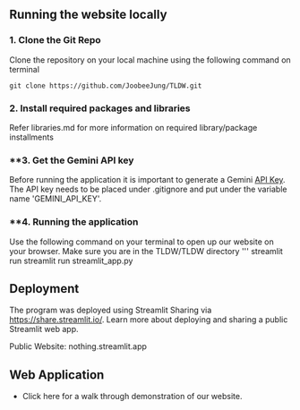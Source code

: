 ## Running the website locally

### **1. Clone the Git Repo**
Clone the repository on your local machine using the following command on terminal
```
git clone https://github.com/JoobeeJung/TLDW.git
```

### **2. Install required packages and libraries**
Refer libraries.md for more information on required library/package installments

### **3. Get the Gemini API key 
Before running the application it is important to generate a Gemini [API Key](https://aistudio.google.com/app/apikey). The API key needs to be placed under .gitignore and put under the variable name 'GEMINI_API_KEY'. 

### **4. Running the application
Use the following command on your terminal to open up our website on your browser. Make sure you are in the TLDW/TLDW directory
'''
streamlit run streamlit run streamlit_app.py 

## Deployment

The program was deployed using Streamlit Sharing via https://share.streamlit.io/. Learn more about deploying and sharing a public Streamlit web app.

Public Website: nothing.streamlit.app

## Web Application

- Click here for a walk through demonstration of our website.
